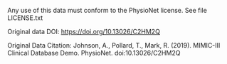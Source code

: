 Any use of this data must conform to the PhysioNet license. See file LICENSE.txt

Original data DOI:
https://doi.org/10.13026/C2HM2Q

Original Data Citation:
Johnson, A., Pollard, T., Mark, R. (2019). MIMIC-III Clinical Database Demo. PhysioNet. doi:10.13026/C2HM2Q

